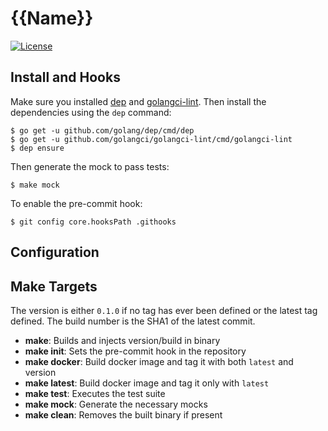 # {{Name}}

[![License](https://img.shields.io/badge/license-MIT-blue.svg)](https://{{GitServer}}/{{Organization}}/{{Name}}/blob/master/LICENSE)

## Install and Hooks

Make sure you installed [dep](https://github.com/golang/dep) and 
[golangci-lint](https://github.com/golangci/golangci-lint). Then install the
dependencies using the `dep` command:

```
$ go get -u github.com/golang/dep/cmd/dep
$ go get -u github.com/golangci/golangci-lint/cmd/golangci-lint
$ dep ensure
```

Then generate the mock to pass tests:

```
$ make mock
```

To enable the pre-commit hook:

```
$ git config core.hooksPath .githooks
```

## Configuration

## Make Targets

The version is either `0.1.0` if no tag has ever been defined or the latest
tag defined. The build number is the SHA1 of the latest commit.

- **make**: Builds and injects version/build in binary
- **make init**: Sets the pre-commit hook in the repository
- **make docker**: Build docker image and tag it with both `latest` and version
- **make latest**: Build docker image and tag it only with `latest`
- **make test**: Executes the test suite
- **make mock**: Generate the necessary mocks
- **make clean**: Removes the built binary if present